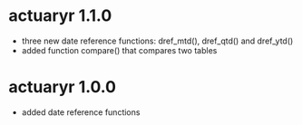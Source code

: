 # actuaryr 1.1.0

- three new date reference functions: dref_mtd(), dref_qtd() and dref_ytd()
- added function compare() that compares two tables

# actuaryr 1.0.0

- added date reference functions